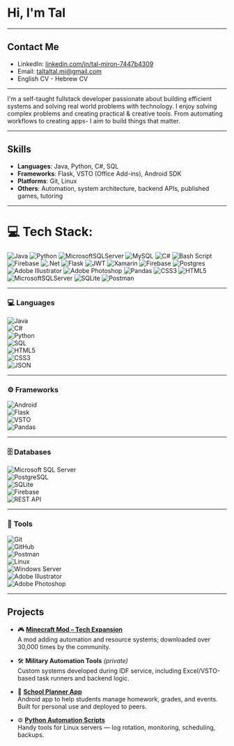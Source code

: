 
<!--
**Tal-Miron/Tal-Miron** is a ✨ _special_ ✨ repository because its `README.md` (this file) appears on your GitHub profile.
-->


# Hi, I'm Tal

---

## Contact Me

- LinkedIn: [linkedin.com/in/tal-miron-7447b4309](linkedin.com/in/tal-miron-7447b4309)
- Email: taltaltal.mi@gmail.com
- English CV  - Hebrew CV
---

I'm a self-taught fullstack developer passionate about building efficient systems and solving real world problems with technology.
I enjoy solving complex problems and creating practical & creative tools. 
From automating workflows to creating apps- I aim to build things that matter.

---

## Skills

- **Languages**: Java, Python, C#, SQL
- **Frameworks**: Flask, VSTO (Office Add-ins), Android SDK
- **Platforms**: Git, Linux
- **Others**: Automation, system architecture, backend APIs, published games, tutoring

---

# 💻 Tech Stack:
![Java](https://img.shields.io/badge/java-%23ED8B00.svg?style=for-the-badge&logo=openjdk&logoColor=white) ![Python](https://img.shields.io/badge/python-3670A0?style=for-the-badge&logo=python&logoColor=ffdd54) ![MicrosoftSQLServer](https://img.shields.io/badge/Microsoft%20SQL%20Server-CC2927?style=for-the-badge&logo=microsoft%20sql%20server&logoColor=white) ![MySQL](https://img.shields.io/badge/mysql-4479A1.svg?style=for-the-badge&logo=mysql&logoColor=white) ![C#](https://img.shields.io/badge/c%23-%23239120.svg?style=for-the-badge&logo=csharp&logoColor=white) ![Bash Script](https://img.shields.io/badge/bash_script-%23121011.svg?style=for-the-badge&logo=gnu-bash&logoColor=white) ![Firebase](https://img.shields.io/badge/firebase-%23039BE5.svg?style=for-the-badge&logo=firebase) ![.Net](https://img.shields.io/badge/.NET-5C2D91?style=for-the-badge&logo=.net&logoColor=white) ![Flask](https://img.shields.io/badge/flask-%23000.svg?style=for-the-badge&logo=flask&logoColor=white) ![JWT](https://img.shields.io/badge/JWT-black?style=for-the-badge&logo=JSON%20web%20tokens) ![Xamarin](https://img.shields.io/badge/Xamarin-3199DC?style=for-the-badge&logo=xamarin&logoColor=white) ![Firebase](https://img.shields.io/badge/firebase-a08021?style=for-the-badge&logo=firebase&logoColor=ffcd34) ![Postgres](https://img.shields.io/badge/postgres-%23316192.svg?style=for-the-badge&logo=postgresql&logoColor=white) ![Adobe Illustrator](https://img.shields.io/badge/adobe%20illustrator-%23FF9A00.svg?style=for-the-badge&logo=adobe%20illustrator&logoColor=white) ![Adobe Photoshop](https://img.shields.io/badge/adobe%20photoshop-%2331A8FF.svg?style=for-the-badge&logo=adobe%20photoshop&logoColor=white) ![Pandas](https://img.shields.io/badge/pandas-%23150458.svg?style=for-the-badge&logo=pandas&logoColor=white) ![CSS3](https://img.shields.io/badge/css3-%231572B6.svg?style=for-the-badge&logo=css3&logoColor=white) ![HTML5](https://img.shields.io/badge/html5-%23E34F26.svg?style=for-the-badge&logo=html5&logoColor=white) ![MicrosoftSQLServer](https://img.shields.io/badge/Microsoft%20SQL%20Server-CC2927?style=for-the-badge&logo=microsoft%20sql%20server&logoColor=white) ![SQLite](https://img.shields.io/badge/sqlite-%2307405e.svg?style=for-the-badge&logo=sqlite&logoColor=white) ![Postman](https://img.shields.io/badge/Postman-FF6C37?style=for-the-badge&logo=postman&logoColor=white)

<!-- Proudly created with GPRM ( https://gprm.itsvg.in ) -->
---

### 💻 **Languages**  
![Java](https://img.shields.io/badge/Java-%23ED8B00.svg?style=for-the-badge&logo=openjdk&logoColor=white)  
![C#](https://img.shields.io/badge/C%23-239120.svg?style=for-the-badge&logo=csharp&logoColor=white)  
![Python](https://img.shields.io/badge/Python-3670A0.svg?style=for-the-badge&logo=python&logoColor=ffdd54)  
![SQL](https://img.shields.io/badge/SQL-%2307405e.svg?style=for-the-badge&logo=sqlite&logoColor=white)  
![HTML5](https://img.shields.io/badge/HTML5-E34F26.svg?style=for-the-badge&logo=html5&logoColor=white)  
![CSS3](https://img.shields.io/badge/CSS3-1572B6.svg?style=for-the-badge&logo=css3&logoColor=white)  
![JSON](https://img.shields.io/badge/JSON-000000.svg?style=for-the-badge&logo=json&logoColor=white)

---

### ⚙️ **Frameworks**  
![Android](https://img.shields.io/badge/Android-3DDC84.svg?style=for-the-badge&logo=android&logoColor=white)  
![Flask](https://img.shields.io/badge/Flask-000000.svg?style=for-the-badge&logo=flask&logoColor=white)  
![VSTO](https://img.shields.io/badge/VSTO-0078D6?style=for-the-badge&logo=microsoft&logoColor=white)  
![Pandas](https://img.shields.io/badge/Pandas-150458.svg?style=for-the-badge&logo=pandas&logoColor=white)

---

### 🗄️ **Databases**  
![Microsoft SQL Server](https://img.shields.io/badge/Microsoft%20SQL%20Server-CC2927?style=for-the-badge&logo=microsoft%20sql%20server&logoColor=white)  
![PostgreSQL](https://img.shields.io/badge/PostgreSQL-316192.svg?style=for-the-badge&logo=postgresql&logoColor=white)  
![SQLite](https://img.shields.io/badge/SQLite-003B57.svg?style=for-the-badge&logo=sqlite&logoColor=white)  
![Firebase](https://img.shields.io/badge/Firebase-FFCA28.svg?style=for-the-badge&logo=firebase&logoColor=white)  
![REST API](https://img.shields.io/badge/REST%20API-000000.svg?style=for-the-badge&logo=swagger&logoColor=white)

---

### 🧰 **Tools**  
![Git](https://img.shields.io/badge/Git-F05032.svg?style=for-the-badge&logo=git&logoColor=white)  
![GitHub](https://img.shields.io/badge/GitHub-181717.svg?style=for-the-badge&logo=github&logoColor=white)  
![Postman](https://img.shields.io/badge/Postman-FF6C37.svg?style=for-the-badge&logo=postman&logoColor=white)  
![Linux](https://img.shields.io/badge/Linux-FCC624.svg?style=for-the-badge&logo=linux&logoColor=black)  
![Windows Server](https://img.shields.io/badge/Windows%20Server-0078D6.svg?style=for-the-badge&logo=windows&logoColor=white)  
![Adobe Illustrator](https://img.shields.io/badge/Adobe%20Illustrator-FF9A00.svg?style=for-the-badge&logo=adobe-illustrator&logoColor=white)  
![Adobe Photoshop](https://img.shields.io/badge/Adobe%20Photoshop-31A8FF.svg?style=for-the-badge&logo=adobe-photoshop&logoColor=white)




---
## Projects

- 🎮 [**Minecraft Mod – Tech Expansion**](https://github.com/yourusername/tech-expansion)  
  A mod adding automation and resource systems; downloaded over 30,000 times by the community.

- 🛠️ **Military Automation Tools** *(private)*  
  Custom systems developed during IDF service, including Excel/VSTO-based task runners and backend logic.

- 📱 [**School Planner App**](https://github.com/yourusername/school-planner)  
  Android app to help students manage homework, grades, and events. Built for personal use and deployed to peers.

- ⚙️ [**Python Automation Scripts**](https://github.com/yourusername/sysmon-scripts)  
  Handy tools for Linux servers — log rotation, monitoring, scheduling, backups.
